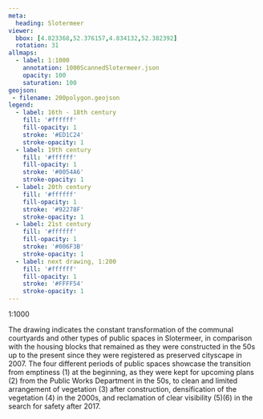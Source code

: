 ```yaml
---
meta:
  heading: Slotermeer
viewer:
  bbox: [4.823368,52.376157,4.834132,52.382392]
  rotation: 31
allmaps:
  - label: 1:1000
    annotation: 1000ScannedSlotermeer.json
    opacity: 100
    saturation: 100
geojson:
 - filename: 200polygon.geojson
legend:
  - label: 16th - 18th century
    fill: '#ffffff'
    fill-opacity: 1
    stroke: '#ED1C24'
    stroke-opacity: 1
  - label: 19th century
    fill: '#ffffff'
    fill-opacity: 1
    stroke: '#0054A6'
    stroke-opacity: 1
  - label: 20th century
    fill: '#ffffff'
    fill-opacity: 1
    stroke: '#92278F'
    stroke-opacity: 1
  - label: 21st century
    fill: '#ffffff'
    fill-opacity: 1
    stroke: '#006F3B'
    stroke-opacity: 1
  - label: next drawing, 1:200
    fill: '#ffffff'
    fill-opacity: 1
    stroke: '#FFFF54'
    stroke-opacity: 1
---
```

1:1000

The drawing indicates the constant transformation of the communal courtyards and other types of public spaces in Slotermeer, in comparison with the housing blocks that remained as they were constructed in the 50s up to the present since they were registered as preserved cityscape in 2007. The four different periods of public spaces showcase the transition from emptiness (1) at the beginning, as they were kept for upcoming plans (2) from the Public Works Department in the 50s, to clean and limited arrangement of vegetation (3) after construction, densification of the vegetation (4) in the 2000s, and reclamation of clear visibility (5)(6) in the search for safety after 2017.
